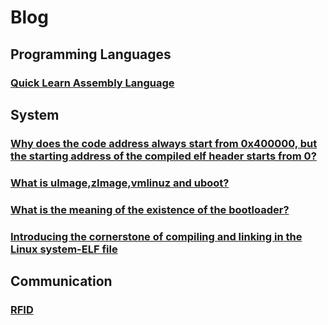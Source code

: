 # Blog

## Programming Languages
### [Quick Learn Assembly Language](./talk/programming_language/assembly.md)
## System
### [Why does the code address always start from 0x400000, but the starting address of the compiled elf header starts from 0?](./talk/system/talk1.md)
### [What is uImage,zImage,vmlinuz and uboot?](./talk/system/kernel_file.md)
### [What is the meaning of the existence of the bootloader?](./talk/system/bootloader.md)
### [Introducing the cornerstone of compiling and linking in the Linux system-ELF file](./talk/system/elf.md)
## Communication
### [RFID](./talk/communication/RFID.md)